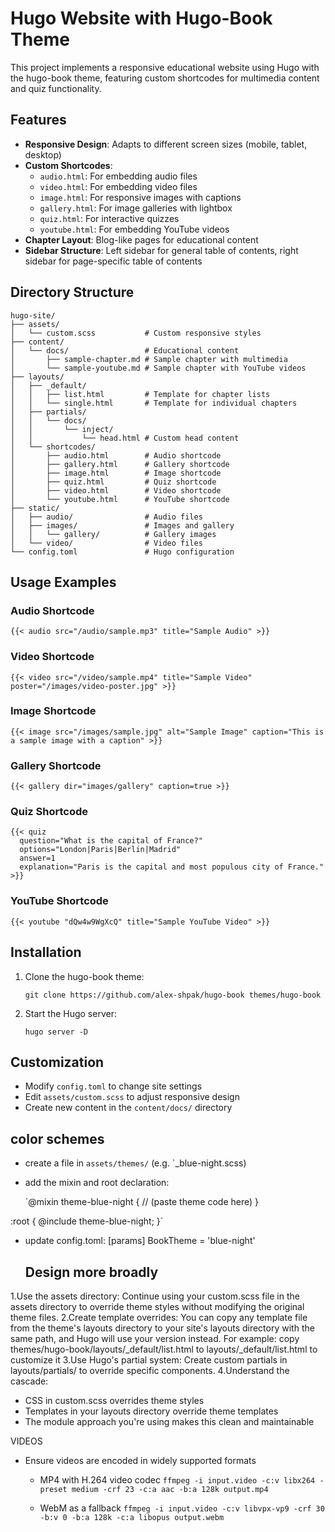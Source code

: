 # Hugo Website with Hugo-Book Theme

This project implements a responsive educational website using Hugo with the hugo-book theme, featuring custom shortcodes for multimedia content and quiz functionality.

## Features

- **Responsive Design**: Adapts to different screen sizes (mobile, tablet, desktop)
- **Custom Shortcodes**:
  - `audio.html`: For embedding audio files
  - `video.html`: For embedding video files
  - `image.html`: For responsive images with captions
  - `gallery.html`: For image galleries with lightbox
  - `quiz.html`: For interactive quizzes
  - `youtube.html`: For embedding YouTube videos
- **Chapter Layout**: Blog-like pages for educational content
- **Sidebar Structure**: Left sidebar for general table of contents, right sidebar for page-specific table of contents

## Directory Structure

```
hugo-site/
├── assets/
│   └── custom.scss           # Custom responsive styles
├── content/
│   └── docs/                 # Educational content
│       ├── sample-chapter.md # Sample chapter with multimedia
│       └── sample-youtube.md # Sample chapter with YouTube videos
├── layouts/
│   ├── _default/
│   │   ├── list.html         # Template for chapter lists
│   │   └── single.html       # Template for individual chapters
│   ├── partials/
│   │   └── docs/
│   │       └── inject/
│   │           └── head.html # Custom head content
│   └── shortcodes/
│       ├── audio.html        # Audio shortcode
│       ├── gallery.html      # Gallery shortcode
│       ├── image.html        # Image shortcode
│       ├── quiz.html         # Quiz shortcode
│       ├── video.html        # Video shortcode
│       └── youtube.html      # YouTube shortcode
├── static/
│   ├── audio/                # Audio files
│   ├── images/               # Images and gallery
│   │   └── gallery/          # Gallery images
│   └── video/                # Video files
└── config.toml               # Hugo configuration
```

## Usage Examples

### Audio Shortcode

```
{{< audio src="/audio/sample.mp3" title="Sample Audio" >}}
```

### Video Shortcode

```
{{< video src="/video/sample.mp4" title="Sample Video" poster="/images/video-poster.jpg" >}}
```

### Image Shortcode

```
{{< image src="/images/sample.jpg" alt="Sample Image" caption="This is a sample image with a caption" >}}
```

### Gallery Shortcode

```
{{< gallery dir="images/gallery" caption=true >}}
```

### Quiz Shortcode

```
{{< quiz 
  question="What is the capital of France?" 
  options="London|Paris|Berlin|Madrid" 
  answer=1
  explanation="Paris is the capital and most populous city of France."
>}}
```

### YouTube Shortcode

```
{{< youtube "dQw4w9WgXcQ" title="Sample YouTube Video" >}}
```

## Installation

1. Clone the hugo-book theme:
   ```
   git clone https://github.com/alex-shpak/hugo-book themes/hugo-book
   ```

2. Start the Hugo server:
   ```
   hugo server -D
   ```

## Customization

- Modify `config.toml` to change site settings
- Edit `assets/custom.scss` to adjust responsive design
- Create new content in the `content/docs/` directory

## color schemes
- create a file in `assets/themes/` (e.g. `_blue-night.scss)
- add the mixin and root declaration:

  `@mixin theme-blue-night {
  // (paste theme code here)
}

:root {
  @include theme-blue-night;
}`
- update config.toml:
[params]
  BookTheme = 'blue-night'

  ## Design more broadly

  
1.Use the assets directory: Continue using your custom.scss file in the assets directory to override theme styles without modifying the original theme files.
2.Create template overrides: You can copy any template file from the theme's layouts directory to your site's layouts directory with the same path, and Hugo will use your version instead.
  For example: copy themes/hugo-book/layouts/_default/list.html to layouts/_default/list.html to customize it
3.Use Hugo's partial system: Create custom partials in layouts/partials/ to override specific components.
4.Understand the cascade:
  - CSS in custom.scss overrides theme styles
  - Templates in your layouts directory override theme templates
  - The module approach you're using makes this clean and         maintainable


  VIDEOS
  - Ensure videos are encoded in widely supported formats

    - MP4 with H.264 video codec
    `ffmpeg -i input.video -c:v libx264 -preset medium -crf 23 -c:a aac -b:a 128k output.mp4`

    - WebM as a fallback
    `ffmpeg -i input.video -c:v libvpx-vp9 -crf 30 -b:v 0 -b:a 128k -c:a libopus output.webm`



